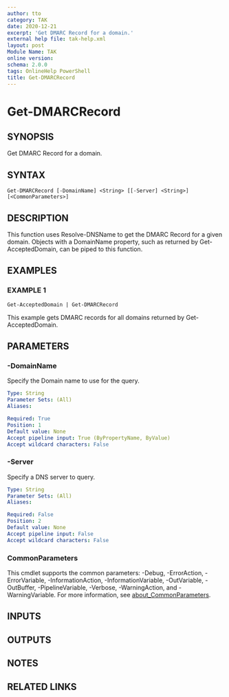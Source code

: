 ```yaml
---
author: tto
category: TAK
date: 2020-12-21
excerpt: 'Get DMARC Record for a domain.'
external help file: tak-help.xml
layout: post
Module Name: TAK
online version:
schema: 2.0.0
tags: OnlineHelp PowerShell
title: Get-DMARCRecord
---
```


# Get-DMARCRecord

## SYNOPSIS
Get DMARC Record for a domain.

## SYNTAX

```
Get-DMARCRecord [-DomainName] <String> [[-Server] <String>] [<CommonParameters>]
```

## DESCRIPTION
This function uses Resolve-DNSName to get the DMARC Record for a given domain.
Objects with a DomainName property,
such as returned by Get-AcceptedDomain, can be piped to this function.

## EXAMPLES

### EXAMPLE 1
```
Get-AcceptedDomain | Get-DMARCRecord
```

This example gets DMARC records for all domains returned by Get-AcceptedDomain.

## PARAMETERS

### -DomainName
Specify the Domain name to use for the query.

```yaml
Type: String
Parameter Sets: (All)
Aliases:

Required: True
Position: 1
Default value: None
Accept pipeline input: True (ByPropertyName, ByValue)
Accept wildcard characters: False
```

### -Server
Specify a DNS server to query.

```yaml
Type: String
Parameter Sets: (All)
Aliases:

Required: False
Position: 2
Default value: None
Accept pipeline input: False
Accept wildcard characters: False
```

### CommonParameters
This cmdlet supports the common parameters: -Debug, -ErrorAction, -ErrorVariable, -InformationAction, -InformationVariable, -OutVariable, -OutBuffer, -PipelineVariable, -Verbose, -WarningAction, and -WarningVariable. For more information, see [about_CommonParameters](http://go.microsoft.com/fwlink/?LinkID=113216).

## INPUTS

## OUTPUTS

## NOTES

## RELATED LINKS
